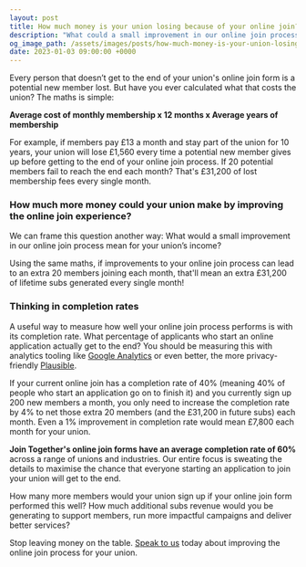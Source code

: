 ```yaml
---
layout: post
title: How much money is your union losing because of your online join?
description: "What could a small improvement in our online join process mean for your union's income?"
og_image_path: /assets/images/posts/how-much-money-is-your-union-losing-social.jpg
date: 2023-01-03 09:00:00 +0000
---
```


Every person that doesn’t get to the end of your union's online join form is a potential new member lost. But have you ever calculated what that costs the union? The maths is simple:

**Average cost of monthly membership x 12 months x Average years of membership**

For example, if members pay £13 a month and stay part of the union for 10 years, your union will lose £1,560 every time a potential new member gives up before getting to the end of your online join process. If 20 potential members fail to reach the end each month? That's £31,200 of lost membership fees every single month.

### How much more money could your union make by improving the online join experience?

We can frame this question another way: What would a small improvement in our online join process mean for your union’s income?

Using the same maths, if improvements to your online join process can lead to an extra 20 members joining each month, that'll mean an extra £31,200 of lifetime subs generated every single month!

### Thinking in completion rates

A useful way to measure how well your online join process performs is with its completion rate. What percentage of applicants who start an online application actually get to the end? You should be measuring this with analytics tooling like [Google Analytics](https://analytics.google.com) or even better, the more privacy-friendly [Plausible](https://plausible.io).

If your current online join has a completion rate of 40% (meaning 40% of people who start an application go on to finish it) and you currently sign up 200 new members a month, you only need to increase the completion rate by 4% to net those extra 20 members (and the £31,200 in future subs) each month. Even a 1% improvement in completion rate would mean £7,800 each month for your union.

**Join Together's online join forms have an average completion rate of 60%** across a range of unions and industries. Our entire focus is sweating the details to maximise the chance that everyone starting an application to join your union will get to the end.

How many more members would your union sign up if your online join form performed this well? How much additional subs revenue would you be generating to support members, run more impactful campaigns and deliver better services?

Stop leaving money on the table. [Speak to us](https://calendly.com/join-together/hello) today about improving the online join process for your union.
